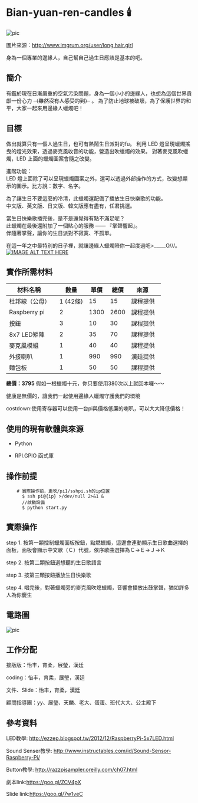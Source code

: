 # Bian-yuan-ren-candles 🕯️
![pic](http://scontent.cdninstagram.com/t51.2885-15/s480x480/e35/14730745_1013650085427086_9178540712952594432_n.jpg?ig_cache_key=MTM3NTMwMjg4MDU3MTA0NjU1Mg%3D%3D.2)

圖片來源：http://www.imgrum.org/user/long.hair.girl


身為一個專業的邊緣人，自己幫自己過生日應該是基本的吧。

## 簡介

有鑑於現在日漸嚴重的空氣污染問題，身為一個小小的邊緣人，也想為這個世界貢獻一份心力 ~~（雖然沒有人感受的到）~~ 。
為了防止地球被破壞，為了保護世界的和平，大家一起來用邊緣人蠟燭吧！

## 目標
做出就算只有一個人過生日，也可有熱鬧生日派對的fu。
利用 LED 燈呈現蠟燭搖曳的燈光效果，透過麥克風收音的功能，營造出吹蠟燭的效果。
對著麥克風吹蠟燭，LED 上面的蠟燭圖案會隨之改變。

進階功能：  
LED 燈上面除了可以呈現蠟燭圖案之外，還可以透過外部操作的方式，改變想顯示的圖示。比方說：數字、名字。

為了讓生日不要這麼的冷清，此蠟燭還配備了播放生日快樂歌的功能。  
中文版、英文版、日文版、韓文版應有盡有，任君挑選。

當生日快樂歌播完後，是不是還覺得有點不滿足呢？  
此蠟燭在最後還附加了一個貼心的服務 —— 『掌聲響起』。  
伴隨著掌聲，讓你的生日派對不寂寞、不孤單。

在這一年之中最特別的日子裡，就讓邊緣人蠟燭陪你一起度過吧>_____O///。
[![IMAGE ALT TEXT HERE](https://img.youtube.com/vi/-5ZQxNI0h-0/0.jpg)](https://www.youtube.com/watch?v=-5ZQxNI0h-0)

## 實作所需材料


|   材料名稱      | 數量 | 單價 | 總價 |   來源    |
| -------------- | --- | --- | --- | --------- | 
| 杜邦線（公母）   | 1 (42條)  | 15    | 15   | 課程提供  |
| Raspberry pi   |  2  | 1300   | 2600    | 課程提供  |
| 按鈕            | 3   | 10   | 30    | 課程提供  |
| 8x7 LED矩陣     | 2   | 35   | 70    | 課程提供  |
|麥克風模組        | 1   | 40   | 40    | 課程提供  |
| 外接喇叭         | 1   | 990    | 990   | 漢廷提供  |
| 麵包板           | 1   | 50    | 50   | 課程提供  |

**總價：3795**  假如一根蠟燭十元，你只要使用380次以上就回本囉～～

健康是無價的，讓我們一起使用邊緣人蠟燭守護我們的環境

costdown:使用寄存器可以使用一台pi與價格低廉的喇叭，可以大大降低價格！

## 使用的現有軟體與來源
* Python

* RPI.GPIO 函式庫

## 操作前提

        # 實際操作前，更改/pi1/sshpi.sh的ip位置
          $ ssh pi@{ip} >/dev/null 2>&1 &
          //啟動設備
          $ python start.py


## 實際操作
step 1. 按第一顆控制蠟燭面板按鈕，點燃蠟燭，這邊會連動顯示生日歌曲選擇的面板，面板會顯示中文歌（Ｃ）代號，依序歌曲選擇為Ｃ->Ｅ->Ｊ->Ｋ

step 2. 按第二顆按鈕選想聽的生日歌語言

step 3. 按第三顆按鈕播放生日快樂歌

step 4. 唱完後，對著蠟燭旁的麥克風吹熄蠟燭，音響會播放出鼓掌聲，猶如許多人為你慶生

## 電路圖
![pic](https://github.com/NCNU-OpenSource/Bian-yuan-ren-candles/blob/master/1061LSA%E6%9C%9F%E6%9C%AB_bb.jpg)

## 工作分配
接版版：怡丰，育柔，展瑩，漢廷

coding：怡丰，育柔，展瑩，漢廷

文件、Slide：怡丰，育柔，漢廷

顧問指導團：yy、展瑩、天麟、老大、蛋蛋、班代大大、公主殿下

## 參考資料
LED教學: http://ezzep.blogspot.tw/2012/12/RaspberryPi-5x7LED.html

Sound Senser教學: http://www.instructables.com/id/Sound-Sensor-Raspberry-Pi/ 

Button教學: http://razzpisampler.oreilly.com/ch07.html 

劇本link:https://goo.gl/ZCV4pX

Slide link:https://goo.gl/7w1veC
